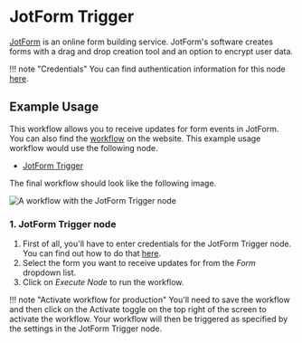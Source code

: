 # JotForm Trigger

[JotForm](https://www.jotform.com/) is an online form building service. JotForm's software creates forms with a drag and drop creation tool and an option to encrypt user data.

!!! note "Credentials"
    You can find authentication information for this node [here](/integrations/builtin/credentials/jotform/).



## Example Usage

This workflow allows you to receive updates for form events in JotForm. You can also find the [workflow](https://n8n.io/workflows/541) on the website. This example usage workflow would use the following node.

- [JotForm Trigger]()

The final workflow should look like the following image.

![A workflow with the JotForm Trigger node](/_images/integrations/builtin/trigger-nodes/jotformtrigger/workflow.png)


### 1. JotForm Trigger node

1. First of all, you'll have to enter credentials for the JotForm Trigger node. You can find out how to do that [here](/integrations/builtin/credentials/jotform/).
2. Select the form you want to receive updates for from the *Form* dropdown list.
3. Click on *Execute Node* to run the workflow.

!!! note "Activate workflow for production"
    You'll need to save the workflow and then click on the Activate toggle on the top right of the screen to activate the workflow. Your workflow will then be triggered as specified by the settings in the JotForm Trigger node.

